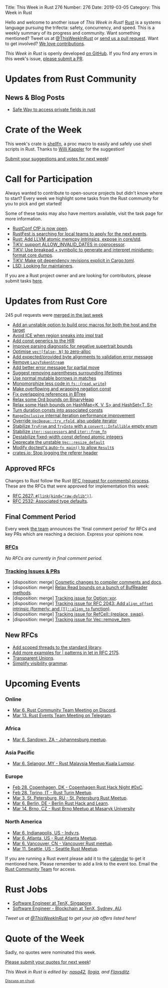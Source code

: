 Title: This Week in Rust 276
Number: 276
Date: 2019-03-05
Category: This Week in Rust

Hello and welcome to another issue of *This Week in Rust*!
[Rust](http://rust-lang.org) is a systems language pursuing the trifecta: safety, concurrency, and speed.
This is a weekly summary of its progress and community.
Want something mentioned? Tweet us at [@ThisWeekInRust](https://twitter.com/ThisWeekInRust) or [send us a pull request](https://github.com/cmr/this-week-in-rust).
Want to get involved? [We love contributions](https://github.com/rust-lang/rust/blob/master/CONTRIBUTING.md).

*This Week in Rust* is openly developed [on GitHub](https://github.com/cmr/this-week-in-rust).
If you find any errors in this week's issue, [please submit a PR](https://github.com/cmr/this-week-in-rust/pulls).

# Updates from Rust Community

## News & Blog Posts
* [Safe Way to access private fields in rust](https://blog.knoldus.com/safe-way-to-access-private-fields-in-rust/)

# Crate of the Week

This week's crate is [shellfn](https://crates.io/crates/shellfn), a proc macro to easily and safely use shell scripts in Rust. Thanks to [Willi Kappler](https://users.rust-lang.org/t/crate-of-the-week/2704/490) for the suggestion!

[Submit your suggestions and votes for next week][submit_crate]!

[submit_crate]: https://users.rust-lang.org/t/crate-of-the-week/2704

# Call for Participation

Always wanted to contribute to open-source projects but didn't know where to start?
Every week we highlight some tasks from the Rust community for you to pick and get started!

Some of these tasks may also have mentors available, visit the task page for more information.

* [RustConf CfP is now open](https://cfp.rustconf.com/events/rustconf-2019).
* [RustFest is searching for local teams to apply for the next events](https://blog.rustfest.eu/call-for-teams).
* [Rust: Add LLVM atomic memcpy intrinsics, expose in core/std](https://github.com/rust-lang/rust/issues/58599).
* [TiKV: support ALLOW_INVALID_DATES in coprocessor](https://github.com/tikv/tikv/issues/4100).
* [TiKV: Use breakpad + symbolic to generate and interpret minidump-format core dumps](https://github.com/tikv/tikv/issues/4202).
* [TiKV: Make git dependency revisions explicit in Cargo.toml](https://github.com/tikv/tikv/issues/4283).
* [LSD: Looking for maintainers](https://github.com/Peltoche/lsd/issues/131).

If you are a Rust project owner and are looking for contributors, please submit tasks [here][guidelines].

[guidelines]: https://users.rust-lang.org/t/twir-call-for-participation/4821

# Updates from Rust Core

245 pull requests were [merged in the last week][merged]

[merged]: https://github.com/search?q=is%3Apr+org%3Arust-lang+is%3Amerged+merged%3A2019-02-18..2019-02-25

* [Add an unstable option to build proc macros for both the host and the target](https://github.com/rust-lang/cargo/pull/6547)
* [Avoid ICE when region sneaks into impl trait](https://github.com/rust-lang/rust/pull/58649)
* [Add const generics to the HIR](https://github.com/rust-lang/rust/pull/58503)
* [Improve parsing diagnostic for negative supertrait bounds](https://github.com/rust-lang/rust/pull/57364)
* [Optimise `vec![false; N]` to zero-alloc](https://github.com/rust-lang/rust/pull/58628)
* [Add expected/provided byte alignments to validation error message](https://github.com/rust-lang/rust/pull/58658)
* [Remove `LazyTokenStream`](https://github.com/rust-lang/rust/pull/58476)
* [Add better error message for partial move](https://github.com/rust-lang/rust/pull/58199)
* [Suggest removing parentheses surrounding lifetimes](https://github.com/rust-lang/rust/pull/58198)
* [Use normal mutable borrows in matches](https://github.com/rust-lang/rust/pull/57609)
* [Monomorphize less code in `fs::`{`read`, `write`}](https://github.com/rust-lang/rust/pull/58530)
* [Make overflowing and wrapping negation const](https://github.com/rust-lang/rust/pull/58044)
* [Fix overlapping references in BTree](https://github.com/rust-lang/rust/pull/58431)
* [Relax some Ord bounds on BinaryHeap<T>](https://github.com/rust-lang/rust/pull/58421)
* [Relax some Hash bounds on HashMap<K, V, S> and HashSet<T, S>](https://github.com/rust-lang/rust/pull/58370)
* [Turn duration consts into associated consts](https://github.com/rust-lang/rust/pull/58595)
* [`RangeInclusive` internal iteration performance improvement](https://github.com/rust-lang/rust/pull/58122)
* [Override `VecDeque::try_rfold`, also update iterator](https://github.com/rust-lang/rust/pull/58064)
* [Stabilize `TryFrom` and `TryInto` with a `convert::Infallible` empty enum](https://github.com/rust-lang/rust/pull/58302)
* [Stabilize `iter::successors` and `iter::from_fn`](https://github.com/rust-lang/rust/pull/58576)
* [Destabilize fixed-width const defined atomic integers](https://github.com/rust-lang/rust/pull/58616)
* [Deprecate the unstable `Vec::resize_default`](https://github.com/rust-lang/rust/pull/57656)
* [Modify doctest's auto-`fn main()` to allow `Result`s](https://github.com/rust-lang/rust/pull/56470)
* [crates.io: Stop logging the referer header](https://github.com/rust-lang/crates.io/pull/1636)

## Approved RFCs

Changes to Rust follow the Rust [RFC (request for comments)
process](https://github.com/rust-lang/rfcs#rust-rfcs). These
are the RFCs that were approved for implementation this week:

* [RFC 2627: `#[link(kind="raw-dylib")]`](https://github.com/rust-lang/rfcs/pull/2627).
* [RFC 2532: Associated type defaults](https://github.com/rust-lang/rfcs/pull/2532).

## Final Comment Period

Every week [the team](https://www.rust-lang.org/team.html) announces the
'final comment period' for RFCs and key PRs which are reaching a
decision. Express your opinions now.

### [RFCs](https://github.com/rust-lang/rfcs/labels/final-comment-period)

*No RFCs are currently in final comment period.*


### [Tracking Issues & PRs](https://github.com/rust-lang/rust/labels/final-comment-period)

* [disposition: merge] [Cosmetic changes to compiler comments and docs](https://github.com/rust-lang/rust/issues/58619).
* [disposition: merge] [Relax Read bounds on a bunch of BufReader<R> methods](https://github.com/rust-lang/rust/pull/58423).
* [disposition: merge] [Tracking issue for Option::xor](https://github.com/rust-lang/rust/issues/50512).
* [disposition: merge] [Tracking issue for RFC 2043: Add `align_offset` intrinsic (formerly: and `[T]::align_to` function)](https://github.com/rust-lang/rust/issues/44488).
* [disposition: merge] [Tracking issue for RefCell::{replace, swap}](https://github.com/rust-lang/rust/issues/43570).
* [disposition: merge] [Tracking issue for Vec::remove_item](https://github.com/rust-lang/rust/issues/40062).

## New RFCs

* [Add scoped threads to the standard library](https://github.com/rust-lang/rfcs/pull/2647).
* [Add more examples for | patterns in let in RFC 2175](https://github.com/rust-lang/rfcs/pull/2646).
* [Transparent Unions](https://github.com/rust-lang/rfcs/pull/2645).
* [Simplify visibility grammar](https://github.com/rust-lang/rfcs/pull/2640).

# Upcoming Events

### Online

* [Mar  6. Rust Community Team Meeting on Discord](https://discordapp.com/channels/442252698964721669/443773747350994945).
* [Mar 13. Rust Events Team Meeting on Telegram](https://t.me/joinchat/EkKINhHCgZ9llzvPidOssA).

### Africa

* [Mar  6. Sandown, ZA - Johannesburg meetup](https://www.meetup.com/Johannesburg-Rust-Meetup/events/qbhxmqyzfbjb/).

### Asia Pacific

* [Mar  6. Selangor, MY - Rust Malaysia Meetup Kuala Lumpur](https://www.facebook.com/events/1128655260646848/).

### Europe

* [Feb 28. Copenhagen, DK - Copenhagen Rust Hack Night #0xC](https://cph.rs/).
* [Feb 28. Torino, IT - Rust Turin Meetup](https://www.meetup.com/Mozilla-Torino/events/258586428).
* [Mar  3. St. Petersburg, RU - St. Petersburg Rust Meetup](https://www.meetup.com/spbrust/events/whmxrqyzfbfb).
* [Mar  6. Berlin, DE - Berlin Rust Hack and Learn](https://www.meetup.com/opentechschool-berlin/events/rjgkhqyzfbjb/).
* [Mar 14. Brno, CZ - Rust Brno Meetup at Masaryk University](https://rust-brno.github.io/)

### North America

* [Mar  6. Indianapolis, US - Indy.rs](https://www.meetup.com/indyrs/events/mffbtpyzfbjb/).
* [Mar  6. Atlanta, US - Rust Atlanta Meetup](https://www.meetup.com/Rust-ATL/events/cbcmbqyzfbjb/).
* [Mar  6. Vancouver, CN - Vancouver Rust meetup](https://www.meetup.com/Vancouver-Rust/events/hkllqqyzfbjb/).
* [Mar 11. Seattle, US - Seattle Rust Meetup](https://www.meetup.com/Seattle-Rust-Meetup/events/nzfspqyzfbpb/).

If you are running a Rust event please add it to the [calendar] to get
it mentioned here. Please remember to add a link to the event too.
Email the [Rust Community Team][community] for access.

[calendar]: https://www.google.com/calendar/embed?src=apd9vmbc22egenmtu5l6c5jbfc%40group.calendar.google.com
[community]: mailto:community-team@rust-lang.org

# Rust Jobs

* [Software Engineer at TenX, Singapore](https://tenx.workable.com/jobs/689264).
* [Software Engineer - Blockchain at TenX, Sydney, AU](https://tenx.workable.com/jobs/689268).

*Tweet us at [@ThisWeekInRust](https://twitter.com/ThisWeekInRust) to get your job offers listed here!*

# Quote of the Week

Sadly, no quotes were nominated this week.

[Please submit your quotes for next week](http://users.rust-lang.org/t/twir-quote-of-the-week/328)!

*This Week in Rust is edited by: [nasa42](https://github.com/nasa42), [llogiq](https://github.com/llogiq), and [Flavsditz](https://github.com/Flavsditz).*

<small>[Discuss on r/rust]().</small>
